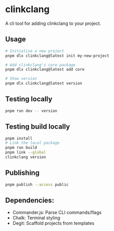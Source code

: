 # clinkclang

A cli tool for adding clinkclang to your project.

## Usage

```bash
# Initialise a new project
pnpm dlx clinkclang@latest init my-new-project

# Add clinkclang's core package
pnpm dlx clinkclang@latest add core

# Show version
pnpm dlx clinkclang@latest version
```

## Testing locally
```bash
pnpm run dev -- version
```

## Testing build locally
```bash
pnpm install
# Link the local package
pnpm run build
pnpm link --global
clinkclang version
```

## Publishing
```bash
pnpm publish --access public
```

## Dependencies:
- Commander.js: Parse CLI commands/flags
- Chalk: Terminal styling
- Degit: Scaffold projects from templates